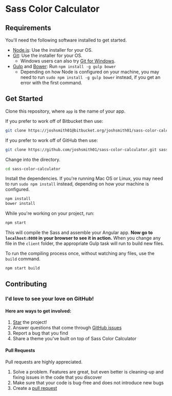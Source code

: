 # Sass Color Calculator


## Requirements

You'll need the following software installed to get started.

  - [Node.js](http://nodejs.org): Use the installer for your OS.
  - [Git](http://git-scm.com/downloads): Use the installer for your OS.
    - Windows users can also try [Git for Windows](http://git-for-windows.github.io/).
  - [Gulp](http://gulpjs.com/) and [Bower](http://bower.io): Run `npm install -g gulp bower`
    - Depending on how Node is configured on your machine, you may need to run `sudo npm install -g gulp bower` instead, if you get an error with the first command.

## Get Started

Clone this repository, where `app` is the name of your app.

If you prefer to work off of Bitbucket then use:
```bash
git clone https://joshsmith01@bitbucket.org/joshsmith01/sass-color-calculator.git sass-color-calculator
```

If you prefer to work off of GitHub then use:
```bash
git clone https://github.com/joshsmith01/sass-color-calculator.git sass-color-calculator
```


Change into the directory.

```bash
cd sass-color-calculator
```

Install the dependencies. If you're running Mac OS or Linux, you may need to run `sudo npm install` instead, depending on how your machine is configured.

```bash
npm install
bower install
```

While you're working on your project, run:

```bash
npm start
```

This will compile the Sass and assemble your Angular app. **Now go to `localhost:8080` in your browser to see it in action.** When you change any file in the `client` folder, the appropriate Gulp task will run to build new files.

To run the compiling process once, without watching any files, use the `build` command.

```bash
npm start build
```

## Contributing
### I'd love to see your love on GitHub!
#### Here are ways to get involved:

1. [Star](https://github.com/joshsmith01/sass-color-calculator/stargazers) the project!
2. Answer questions that come through [GitHub issues](https://github.com/joshsmith01/sass-color-calculator/issues)
3. Report a bug that you find
4. Share a theme you've built on top of Sass Color Calculator

#### Pull Requests

Pull requests are highly appreciated.

1. Solve a problem. Features are great, but even better is cleaning-up and fixing issues in the code that you discover
2. Make sure that your code is bug-free and does not introduce new bugs
3. Create a [pull request](https://help.github.com/articles/creating-a-pull-request)
